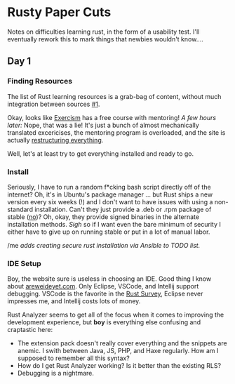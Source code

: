 # Rusty Paper Cuts

Notes on difficulties learning rust, in the form of a usability test.  I'll eventually rework this to mark things that newbies wouldn't know....

## Day 1

### Finding Resources
The list of Rust learning resources is a grab-bag of content, without much integration between sources [#1](https://github.com/indolering/rust-papercuts/issues/1).  

Okay, looks like [Exercism](https://exercism.io/my/tracks/rust) has a free course with mentoring!  *A few hours later:* Nope, that was a lie!  It's just a bunch of almost mechanically translated excericises, the mentoring program is overloaded, and the site is actually [restructuring everything](https://exercism.io/blog/sorry-for-the-wait).

Well, let's at least try to get everything installed and ready to go.

### Install

Seriously, I have to run a random f*cking bash script directly off of the internet?  Oh, it's in Ubuntu's package manager ... but Rust ships a new version every six weeks (!) and I don't want to have issues with using a non-standard installation.  Can't they just provide a .deb or .rpm package of stable ([no](https://github.com/rust-lang/rustup/issues/800))?  Oh, okay, they provide signed binaries in the alternate installation methods.  *Sigh* so if I want even the bare minimum of security I either have to give up on running stable or put in a lot of manual labor.

/me *adds creating secure rust installation via Ansible to TODO list.*

### IDE Setup
Boy, the website sure is useless in choosing an IDE.  Good thing I know about [areweideyet.com](https://areweideyet.com/).  Only Eclipse, VSCode, and Intellij support debugging.  VSCode is the favorite in the [Rust Survey](https://blog.rust-lang.org/2020/04/17/Rust-survey-2019.html), Eclipse never impresses me, and Intellij costs lots of money.

Rust Analyzer seems to get all of the focus when it comes to improving the development experience, but **boy** is everything else confusing and craptastic here:

* The extension pack doesn't really cover everything and the snippets are anemic.  I swith between Java, JS, PHP, and Haxe regularly.  How am I supposed to remember all this syntax?
* How do I get Rust Analyzer working?  Is it better than the existing RLS?
* Debugging is a nightmare.
